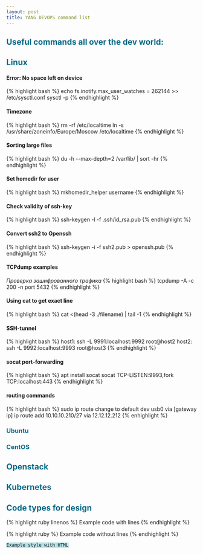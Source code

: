```yaml
---
layout: post
title: YANG DEVOPS command list
---
```

<h2><b><font color="#086A87">Useful commands all over the dev world:</font></b></h2>

<h2><b><font color="#086A87">Linux</font></b></h2>

<h4>Error: No space left on device</h4>
{% highlight bash %}
echo fs.inotify.max_user_watches = 262144 >> /etc/sysctl.conf
sysctl -p
{% endhighlight %}

<h4>Timezone</h4>
{% highlight bash %}
rm -rf /etc/localtime
ln -s /usr/share/zoneinfo/Europe/Moscow /etc/localtime
{% endhighlight %}

<h4>Sorting large files</h4>
{% highlight bash %}
du -h --max-depth=2 /var/lib/ | sort -hr
{% endhighlight %}

<h4>Set homedir for user</h4>
{% highlight bash %}
mkhomedir_helper username
{% endhighlight %}

<h4>Check validity of ssh-key</h4>
{% highlight bash %}
ssh-keygen -l -f .ssh/id_rsa.pub
{% endhighlight %}

<h4>Convert ssh2 to Openssh</h4>
{% highlight bash %}
ssh-keygen -i -f ssh2.pub > openssh.pub
{% endhighlight %}

<h4>TCPdump examples</h4>
<i>Проверка зашифрованного трафика</i>
{% highlight bash %}
tcpdump -A -c 200 -n port 5432
{% endhighlight %}

<h4>Using cat to get exact line</h4>
{% highlight bash %}
cat <(head -3 ./filename) | tail -1
{% endhighlight %}


<h4>SSH-tunnel</h4>
{% highlight bash %}
host1: ssh -L 9991:localhost:9992 root@host2
host2: ssh -L 9992:localhost:9993 root@host3
{% endhighlight %}

<h4>socat port-forwarding</h4>
{% highlight bash %}
apt install socat
socat TCP-LISTEN:9993,fork TCP:localhost:443
{% endhighlight %}

<h4>routing commands</h4>
{% highlight bash %}
sudo ip route change to default dev usb0 via [gateway ip]
ip route add 10.10.10.210/27 via 12.12.12.212
{% enhighlight %}

<h3><b><font color="#086A87">Ubuntu</font></b></h3>

<h3><b><font color="#086A87">CentOS</font></b></h3>

<h2><b><font color="#086A87">Openstack</font></b></h2>

<h2><b><font color="#086A87">Kubernetes</font></b></h2>

<h2><b><font color="#086A87">Code types for design</font></b></h2>
{% highlight ruby linenos %}
Example code with lines
{% endhighlight %}

{% highlight ruby %}
Example code without lines
{% endhighlight %}

<pre><code style="background-color:powderblue;">Example style with HTML</code></pre>

